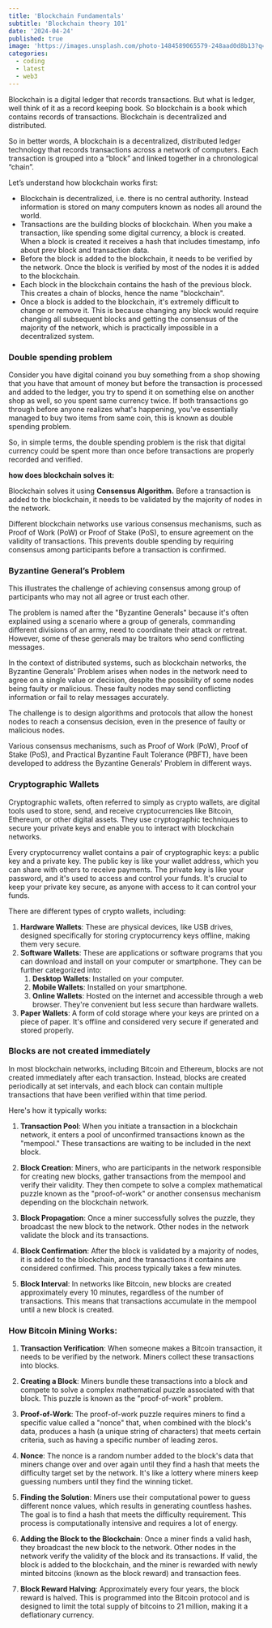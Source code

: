 ```yaml
---
title: 'Blockchain Fundamentals'
subtitle: 'Blockchain theory 101'
date: '2024-04-24'
published: true
image: 'https://images.unsplash.com/photo-1484589065579-248aad0d8b13?q=80&w=1959&auto=format&fit=crop&ixlib=rb-4.0.3&ixid=M3wxMjA3fDB8MHxwaG90by1wYWdlfHx8fGVufDB8fHx8fA%3D%3D'
categories:
  - coding
  - latest
  - web3
---
```


Blockchain is a digital ledger that records transactions. But what is ledger, well think of it as a record keeping book. So blockchain is a book which contains records of transactions. Blockchain is decentralized and distributed.

So in better words, A blockchain is a decentralized, distributed ledger technology that records transactions across a network of computers. Each transaction is grouped into a “block” and linked together in a chronological “chain”.

Let’s understand how blockchain works first:

- Blockchain is decentralized, i.e. there is no central authority. Instead information is stored on many computers known as nodes all around the world.
- Transactions are the building blocks of blockchain. When you make a transaction, like spending some digital currency, a block is created. When a block is created it receives a hash that includes timestamp, info about prev block and transaction data.
- Before the block is added to the blockchain, it needs to be verified by the network. Once the block is verified by most of the nodes it is added to the blockchain.
- Each block in the blockchain contains the hash of the previous block. This creates a chain of blocks, hence the name "blockchain".
- Once a block is added to the blockchain, it's extremely difficult to change or remove it. This is because changing any block would require changing all subsequent blocks and getting the consensus of the majority of the network, which is practically impossible in a decentralized system.

### Double spending problem

Consider you have digital coinand you buy something from a shop showing that you have that amount of money but before the transaction is processed and added to the ledger, you try to spend it on something else on another shop as well, so you spent same currency twice. If both transactions go through before anyone realizes what's happening, you've essentially managed to buy two items from same coin, this is known as double spending problem.

So, in simple terms, the double spending problem is the risk that digital currency could be spent more than once before transactions are properly recorded and verified.

**how does blockchain solves it:**

Blockchain solves it using **Consensus Algorithm.** Before a transaction is added to the blockchain, it needs to be validated by the majority of nodes in the network.

Different blockchain networks use various consensus mechanisms, such as Proof of Work (PoW) or Proof of Stake (PoS), to ensure agreement on the validity of transactions. This prevents double spending by requiring consensus among participants before a transaction is confirmed.

### Byzantine General’s Problem

This illustrates the challenge of achieving consensus among group of participants who may not all agree or trust each other.

The problem is named after the "Byzantine Generals" because it's often explained using a scenario where a group of generals, commanding different divisions of an army, need to coordinate their attack or retreat. However, some of these generals may be traitors who send conflicting messages.

In the context of distributed systems, such as blockchain networks, the Byzantine Generals' Problem arises when nodes in the network need to agree on a single value or decision, despite the possibility of some nodes being faulty or malicious. These faulty nodes may send conflicting information or fail to relay messages accurately.

The challenge is to design algorithms and protocols that allow the honest nodes to reach a consensus decision, even in the presence of faulty or malicious nodes.

Various consensus mechanisms, such as Proof of Work (PoW), Proof of Stake (PoS), and Practical Byzantine Fault Tolerance (PBFT), have been developed to address the Byzantine Generals' Problem in different ways.

### Cryptographic Wallets

Cryptographic wallets, often referred to simply as crypto wallets, are digital tools used to store, send, and receive cryptocurrencies like Bitcoin, Ethereum, or other digital assets. They use cryptographic techniques to secure your private keys and enable you to interact with blockchain networks.

Every cryptocurrency wallet contains a pair of cryptographic keys: a public key and a private key. The public key is like your wallet address, which you can share with others to receive payments. The private key is like your password, and it's used to access and control your funds. It's crucial to keep your private key secure, as anyone with access to it can control your funds.

There are different types of crypto wallets, including:

1. **Hardware Wallets**: These are physical devices, like USB drives, designed specifically for storing cryptocurrency keys offline, making them very secure.
2. **Software Wallets**: These are applications or software programs that you can download and install on your computer or smartphone. They can be further categorized into:
   1. **Desktop Wallets**: Installed on your computer.
   2. **Mobile Wallets**: Installed on your smartphone.
   3. **Online Wallets**: Hosted on the internet and accessible through a web browser. They're convenient but less secure than hardware wallets.
3. **Paper Wallets**: A form of cold storage where your keys are printed on a piece of paper. It's offline and considered very secure if generated and stored properly.

### Blocks are not created immediately

In most blockchain networks, including Bitcoin and Ethereum, blocks are not created immediately after each transaction. Instead, blocks are created periodically at set intervals, and each block can contain multiple transactions that have been verified within that time period.

Here's how it typically works:

1. **Transaction Pool**: When you initiate a transaction in a blockchain network, it enters a pool of unconfirmed transactions known as the "mempool." These transactions are waiting to be included in the next block.

2. **Block Creation**: Miners, who are participants in the network responsible for creating new blocks, gather transactions from the mempool and verify their validity. They then compete to solve a complex mathematical puzzle known as the "proof-of-work" or another consensus mechanism depending on the blockchain network.

3. **Block Propagation**: Once a miner successfully solves the puzzle, they broadcast the new block to the network. Other nodes in the network validate the block and its transactions.

4. **Block Confirmation**: After the block is validated by a majority of nodes, it is added to the blockchain, and the transactions it contains are considered confirmed. This process typically takes a few minutes.

5. **Block Interval**: In networks like Bitcoin, new blocks are created approximately every 10 minutes, regardless of the number of transactions. This means that transactions accumulate in the mempool until a new block is created.

### How Bitcoin Mining Works:

1. **Transaction Verification**: When someone makes a Bitcoin transaction, it needs to be verified by the network. Miners collect these transactions into blocks.

2. **Creating a Block**: Miners bundle these transactions into a block and compete to solve a complex mathematical puzzle associated with that block. This puzzle is known as the "proof-of-work" problem.

3. **Proof-of-Work**: The proof-of-work puzzle requires miners to find a specific value called a "nonce" that, when combined with the block's data, produces a hash (a unique string of characters) that meets certain criteria, such as having a specific number of leading zeros.

4. **Nonce**: The nonce is a random number added to the block's data that miners change over and over again until they find a hash that meets the difficulty target set by the network. It's like a lottery where miners keep guessing numbers until they find the winning ticket.

5. **Finding the Solution**: Miners use their computational power to guess different nonce values, which results in generating countless hashes. The goal is to find a hash that meets the difficulty requirement. This process is computationally intensive and requires a lot of energy.

6. **Adding the Block to the Blockchain**: Once a miner finds a valid hash, they broadcast the new block to the network. Other nodes in the network verify the validity of the block and its transactions. If valid, the block is added to the blockchain, and the miner is rewarded with newly minted bitcoins (known as the block reward) and transaction fees.

7. **Block Reward Halving**: Approximately every four years, the block reward is halved. This is programmed into the Bitcoin protocol and is designed to limit the total supply of bitcoins to 21 million, making it a deflationary currency.
